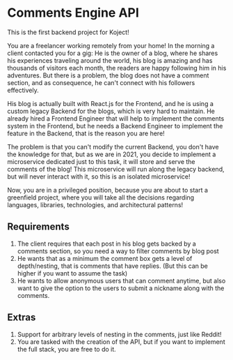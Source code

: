 # Comments Engine API
This is the first backend project for Koject!

You are a freelancer working remotely from your home! In the morning a client contacted you for a gig: He is the owner of a blog, where he shares his experiences traveling around the world, his blog is amazing and has thousands of visitors each month, the readers are happy following him in his adventures. But there is a problem, the blog does not have a comment section, and as consequence, he can't connect with his followers effectively.

His blog is actually built with React.js for the Frontend, and he is using a custom legacy Backend for the blogs, which is very hard to maintain. He already hired a Frontend Engineer that will help to implement the comments system in the Frontend, but he needs a Backend Engineer to implement the feature in the Backend, that is the reason you are here!

The problem is that you can't modify the current Backend, you don't have the knowledge for that, but as we are in 2021, you decide to implement a microservice dedicated just to this task, it will store and serve the comments of the blog! This microservice will run along the legacy backend, but will never interact with it, so this is an isolated microservice!

Now, you are in a privileged position, because you are about to start a greenfield project, where you will take all the decisions regarding languages, libraries, technologies, and architectural patterns!

## Requirements
1. The client requires that each post in his blog gets backed by a comments section, so you need a way to filter comments by blog post
2. He wants that as a minimum the comment box gets a level of depth/nesting, that is comments that have replies. (But this can be higher if you want to assume the task)
3. He wants to allow anonymous users that can comment anytime, but also want to give the option to the users to submit a nickname along with the comments.

## Extras
1. Support for arbitrary levels of nesting in the comments, just like Reddit!
2. You are tasked with the creation of the API, but if you want to implement the full stack, you are free to do it.
